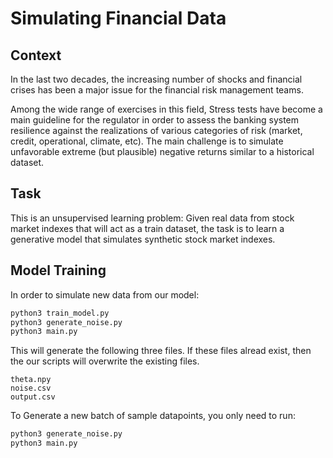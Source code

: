# Simulating Financial Data 

## Context 

In the last two decades, the increasing number of shocks and financial crises has been a major issue for the financial risk management teams.

Among the wide range of exercises in this field, Stress tests have become a main guideline for the regulator in order to assess the banking system resilience against the realizations of various categories of risk (market, credit, operational, climate, etc). The main challenge is to simulate unfavorable extreme (but plausible) negative returns similar to a historical dataset.

## Task 

This is an unsupervised learning problem: Given real data from stock market indexes that will act as a train dataset, the task is to learn a generative model that simulates synthetic stock market indexes.

## Model Training 

In order to simulate new data from our model: 

```bash  
python3 train_model.py 
python3 generate_noise.py
python3 main.py
```

This will generate the following three files. If these files alread exist, then the our scripts will overwrite the existing files. 
```
theta.npy 
noise.csv
output.csv
```

To Generate a new batch of sample datapoints, you only need to run: 
```bash
python3 generate_noise.py
python3 main.py
```




 
